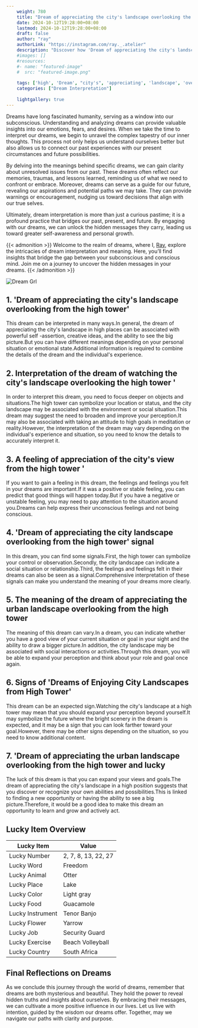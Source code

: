 ```yaml
---
    weight: 780
    title: "Dream of appreciating the city's landscape overlooking the high tower"  # Assuming 'title' column exists
    date: 2024-10-12T19:28:00+08:00
    lastmod: 2024-10-12T19:28:00+08:00
    draft: false
    author: "ray"
    authorLink: "https://instagram.com/ray._.atelier"
    description: "Discover how 'Dream of appreciating the city's landscape overlooking the high tower' can interpret your future and uncover its significant meanings in your life."
    #images: []
    #resources:
    #- name: "featured-image"
    #  src: "featured-image.png"
    
    tags: ['high', 'Dream', "city's", 'appreciating', 'landscape', 'overlooking', 'tower']
    categories: ["Dream Interpretation"]
    
    lightgallery: true
---
```

    
Dreams have long fascinated humanity, serving as a window into our subconscious. Understanding and analyzing dreams can provide valuable insights into our emotions, fears, and desires. When we take the time to interpret our dreams, we begin to unravel the complex tapestry of our inner thoughts. This process not only helps us understand ourselves better but also allows us to connect our past experiences with our present circumstances and future possibilities.

By delving into the meanings behind specific dreams, we can gain clarity about unresolved issues from our past. These dreams often reflect our memories, traumas, and lessons learned, reminding us of what we need to confront or embrace. Moreover, dreams can serve as a guide for our future, revealing our aspirations and potential paths we may take. They can provide warnings or encouragement, nudging us toward decisions that align with our true selves.

Ultimately, dream interpretation is more than just a curious pastime; it is a profound practice that bridges our past, present, and future. By engaging with our dreams, we can unlock the hidden messages they carry, leading us toward greater self-awareness and personal growth.

{{< admonition >}}
Welcome to the realm of dreams, where I, [Ray](https://instagram.com/ray._.atelier), explore the intricacies of dream interpretation and meaning. Here, you’ll find insights that bridge the gap between your subconscious and conscious mind. Join me on a journey to uncover the hidden messages in your dreams.
{{< /admonition >}}

![Dream Grl](https://cdn.pixabay.com/photo/2017/11/02/03/35/gothic-2910057_1280.jpg "Dream Grl")

## 1. 'Dream of appreciating the city's landscape overlooking from the high tower'
This dream can be interpreted in many ways.In general, the dream of appreciating the city's landscape in high places can be associated with powerful self -assertion, creative ideas, and the ability to see the big picture.But you can have different meanings depending on your personal situation or emotional state.Additional information is required to combine the details of the dream and the individual's experience.

## 2. Interpretation of the dream of watching the city's landscape overlooking the high tower '
In order to interpret this dream, you need to focus deeper on objects and situations.The high tower can symbolize your location or status, and the city landscape may be associated with the environment or social situation.This dream may suggest the need to broaden and improve your perception.It may also be associated with taking an attitude to high goals in meditation or reality.However, the interpretation of the dream may vary depending on the individual's experience and situation, so you need to know the details to accurately interpret it.

## 3. A feeling of appreciation of the city's view from the high tower '
If you want to gain a feeling in this dream, the feelings and feelings you felt in your dreams are important.If it was a positive or stable feeling, you can predict that good things will happen today.But if you have a negative or unstable feeling, you may need to pay attention to the situation around you.Dreams can help express their unconscious feelings and not being conscious.

## 4. 'Dream of appreciating the city landscape overlooking from the high tower' signal
In this dream, you can find some signals.First, the high tower can symbolize your control or observation.Secondly, the city landscape can indicate a social situation or relationship.Third, the feelings and feelings felt in their dreams can also be seen as a signal.Comprehensive interpretation of these signals can make you understand the meaning of your dreams more clearly.

## 5. The meaning of the dream of appreciating the urban landscape overlooking from the high tower
The meaning of this dream can vary.In a dream, you can indicate whether you have a good view of your current situation or goal in your sight and the ability to draw a bigger picture.In addition, the city landscape may be associated with social interactions or activities.Through this dream, you will be able to expand your perception and think about your role and goal once again.

## 6. Signs of 'Dreams of Enjoying City Landscapes from High Tower'
This dream can be an expected sign.Watching the city's landscape at a high tower may mean that you should expand your perception beyond yourself.It may symbolize the future where the bright scenery in the dream is expected, and it may be a sign that you can look farther toward your goal.However, there may be other signs depending on the situation, so you need to know additional content.

## 7. 'Dream of appreciating the urban landscape overlooking from the high tower and lucky
The luck of this dream is that you can expand your views and goals.The dream of appreciating the city's landscape in a high position suggests that you discover or recognize your own abilities and possibilities.This is linked to finding a new opportunity or having the ability to see a big picture.Therefore, it would be a good idea to make this dream an opportunity to learn and grow and actively act.

## Lucky Item Overview
| Lucky Item          | Value              |
|---------------|--------------------|
| Lucky Number        | 2, 7, 8, 13, 22, 27  |
| Lucky Word          | Freedom |
| Lucky Animal        | Otter |
| Lucky Place         | Lake     |
| Lucky Color         | Light gray     |
| Lucky Food          | Guacamole      |
| Lucky Instrument    | Tenor Banjo |
| Lucky Flower        | Yarrow    |
| Lucky Job           | Security Guard       |
| Lucky Exercise      | Beach Volleyball  |
| Lucky Country       | South Africa    |


##  Final Reflections on Dreams

As we conclude this journey through the world of dreams, remember that dreams are both mysterious and beautiful. They hold the power to reveal hidden truths and insights about ourselves. By embracing their messages, we can cultivate a more positive influence in our lives. Let us live with intention, guided by the wisdom our dreams offer. Together, may we navigate our paths with clarity and purpose.
